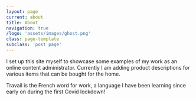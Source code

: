 ```yaml
---
layout: page
current: about
title: About
navigation: true
/logo: 'assets/images/ghost.png'
class: page-template
subclass: 'post page'
---
```


I set up this site myself to showcase some examples of my work as an online content administrator. Currently I am adding product descriptions for various items that can be bought for the home.

Travail is the French word for work, a language I have been learning since early on during the first Covid lockdown!
